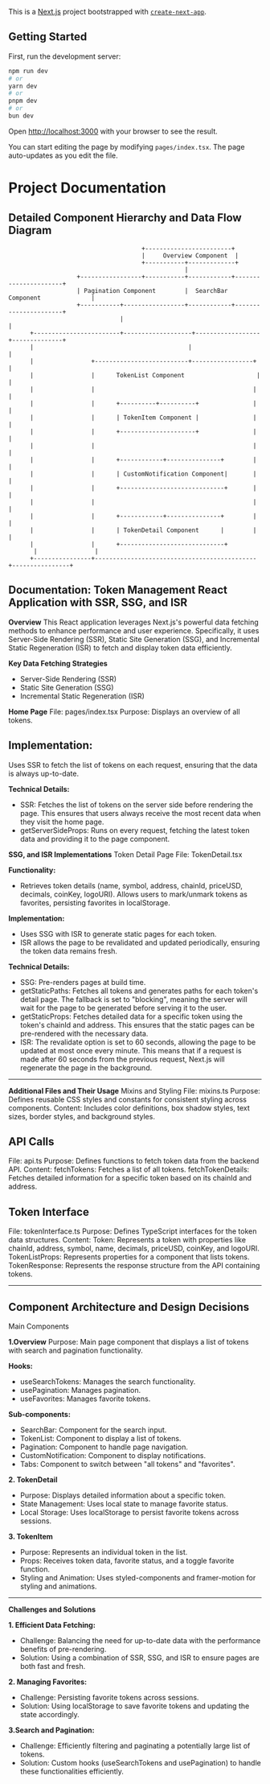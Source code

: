 This is a [Next.js](https://nextjs.org/) project bootstrapped with [`create-next-app`](https://github.com/vercel/next.js/tree/canary/packages/create-next-app).

## Getting Started

First, run the development server:

```bash
npm run dev
# or
yarn dev
# or
pnpm dev
# or
bun dev
```

Open [http://localhost:3000](http://localhost:3000) with your browser to see the result.

You can start editing the page by modifying `pages/index.tsx`. The page auto-updates as you edit the file.
# Project Documentation

## Detailed Component Hierarchy and Data Flow Diagram

                                         +------------------------+
                                         |     Overview Component  |
                                         +-----------+-------------+
                                                     |
                       +-----------------+-----------+------------+----------------------+
                       | Pagination Component        |  SearchBar Component              |
                       +-----------+-----------------+------------+----------------------+
                                   |                                      |
          +------------------------+-------------------+------------------+--------------+
          |                                           |                                    |
          |                +--------------------------+-----------------+                |
          |                |      TokenList Component                    |                |
          |                |                                            |                |
          |                |      +----------+----------+               |                |
          |                |      | TokenItem Component |               |                |
          |                |      +---------------------+               |                |
          |                |                                            |                |
          |                |      +------------+---------------+        |                |
          |                |      | CustomNotification Component|       |                |
          |                |      +-----------------------------+       |                |
          |                |                                            |                |
          |                |      +------------+---------------+        |                |
          |                |      | TokenDetail Component      |        |                |
          |                |      +-----------------------------+      
           |                |
          +----------------+---------------------------------------------+----------------+



## Documentation: Token Management React Application with SSR, SSG, and ISR

**Overview**
This React application leverages Next.js's powerful data fetching methods to enhance performance and user experience. Specifically, it uses Server-Side Rendering (SSR), Static Site Generation (SSG), and Incremental Static Regeneration (ISR) to fetch and display token data efficiently.

**Key Data Fetching Strategies**
+ Server-Side Rendering (SSR)
+ Static Site Generation (SSG)
+ Incremental Static Regeneration (ISR)

**Home Page**
File: pages/index.tsx
Purpose: Displays an overview of all tokens.

## Implementation:

Uses SSR to fetch the list of tokens on each request, ensuring that the data is always up-to-date.

**Technical Details:**
+ SSR: Fetches the list of tokens on the server side before rendering the page. This ensures that users always receive the most recent data when they visit the home page.
+ getServerSideProps: Runs on every request, fetching the latest token data and providing it to the page component.


**SSG, and ISR Implementations**
Token Detail Page
File: TokenDetail.tsx

**Functionality:**
+ Retrieves token details (name, symbol, address, chainId, priceUSD, decimals, coinKey, logoURI).
Allows users to mark/unmark tokens as favorites, persisting favorites in localStorage.

**Implementation:**
+ Uses SSG with ISR to generate static pages for each token.
+ ISR allows the page to be revalidated and updated periodically, ensuring the token data remains fresh.

**Technical Details:**
+ SSG: Pre-renders pages at build time.
+ getStaticPaths: Fetches all tokens and generates paths for each token's detail page. The fallback is set to "blocking", meaning the server will wait for the page to be generated before serving it to the user.
+ getStaticProps: Fetches detailed data for a specific token using the token's chainId and address. This ensures that the static pages can be pre-rendered with the necessary data.
+ ISR: The revalidate option is set to 60 seconds, allowing the page to be updated at most once every minute. This means that if a request is made after 60 seconds from the previous request, Next.js will regenerate the page in the background.

------------------------------------------------------------------------------------------------------------


**Additional Files and Their Usage**
Mixins and Styling
File: mixins.ts
Purpose: Defines reusable CSS styles and constants for consistent styling across components.
Content: Includes color definitions, box shadow styles, text sizes, border styles, and background styles.

## API Calls
File: api.ts
Purpose: Defines functions to fetch token data from the backend API.
Content:
fetchTokens: Fetches a list of all tokens.
fetchTokenDetails: Fetches detailed information for a specific token based on its chainId and address.


## Token Interface
File: tokenInterface.ts
Purpose: Defines TypeScript interfaces for the token data structures.
Content:
Token: Represents a token with properties like chainId, address, symbol, name, decimals, priceUSD, coinKey, and logoURI.
TokenListProps: Represents properties for a component that lists tokens.
TokenResponse: Represents the response structure from the API containing tokens.



------------------------------------------------------------------------------------------------------------
## Component Architecture and Design Decisions

Main Components

**1.Overview**
Purpose: Main page component that displays a list of tokens with search and pagination functionality.

**Hooks:**
+ useSearchTokens: Manages the search functionality.
+ usePagination: Manages pagination.
+ useFavorites: Manages favorite tokens.


**Sub-components:**
+ SearchBar: Component for the search input.
+ TokenList: Component to display a list of tokens.
+ Pagination: Component to handle page navigation.
+ CustomNotification: Component to display notifications.
+ Tabs: Component to switch between "all tokens" and "favorites".

**2. TokenDetail**
+ Purpose: Displays detailed information about a specific token.
+ State Management: Uses local state to manage favorite status.
+ Local Storage: Uses localStorage to persist favorite tokens across sessions.

**3. TokenItem**
+ Purpose: Represents an individual token in the list.
+ Props: Receives token data, favorite status, and a toggle favorite function.
+ Styling and Animation: Uses styled-components and framer-motion for styling and animations.

------------------------------------------------------------------------------------------------------------

**Challenges and Solutions**

**1. Efficient Data Fetching:**
+ Challenge: Balancing the need for up-to-date data with the performance benefits of pre-rendering.
+ Solution: Using a combination of SSR, SSG, and ISR to ensure pages are both fast and fresh.

**2. Managing Favorites:**
+ Challenge: Persisting favorite tokens across sessions.
+ Solution: Using localStorage to save favorite tokens and updating the state accordingly.

**3.Search and Pagination:**
+ Challenge: Efficiently filtering and paginating a potentially large list of tokens.
+ Solution: Custom hooks (useSearchTokens and usePagination) to handle these functionalities efficiently.
